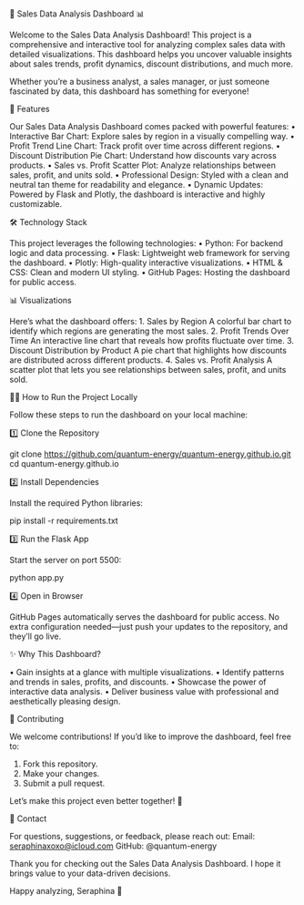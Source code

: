 🎉 Sales Data Analysis Dashboard 📊

Welcome to the Sales Data Analysis Dashboard! This project is a comprehensive and interactive tool for analyzing complex sales data with detailed visualizations. This dashboard helps you uncover valuable insights about sales trends, profit dynamics, discount distributions, and much more.

Whether you’re a business analyst, a sales manager, or just someone fascinated by data, this dashboard has something for everyone!

🚀 Features

Our Sales Data Analysis Dashboard comes packed with powerful features:
	•	Interactive Bar Chart: Explore sales by region in a visually compelling way.
	•	Profit Trend Line Chart: Track profit over time across different regions.
	•	Discount Distribution Pie Chart: Understand how discounts vary across products.
	•	Sales vs. Profit Scatter Plot: Analyze relationships between sales, profit, and units sold.
	•	Professional Design: Styled with a clean and neutral tan theme for readability and elegance.
	•	Dynamic Updates: Powered by Flask and Plotly, the dashboard is interactive and highly customizable.

🛠️ Technology Stack

This project leverages the following technologies:
	•	Python: For backend logic and data processing.
	•	Flask: Lightweight web framework for serving the dashboard.
	•	Plotly: High-quality interactive visualizations.
	•	HTML & CSS: Clean and modern UI styling.
	•	GitHub Pages: Hosting the dashboard for public access.

📊 Visualizations

Here’s what the dashboard offers:
	1.	Sales by Region
A colorful bar chart to identify which regions are generating the most sales.
	2.	Profit Trends Over Time
An interactive line chart that reveals how profits fluctuate over time.
	3.	Discount Distribution by Product
A pie chart that highlights how discounts are distributed across different products.
	4.	Sales vs. Profit Analysis
A scatter plot that lets you see relationships between sales, profit, and units sold.

🧑‍💻 How to Run the Project Locally

Follow these steps to run the dashboard on your local machine:

1️⃣ Clone the Repository

git clone https://github.com/quantum-energy/quantum-energy.github.io.git
cd quantum-energy.github.io

2️⃣ Install Dependencies

Install the required Python libraries:

pip install -r requirements.txt

3️⃣ Run the Flask App

Start the server on port 5500:

python app.py

4️⃣ Open in Browser



GitHub Pages automatically serves the dashboard for public access. No extra configuration needed—just push your updates to the repository, and they’ll go live.

✨ Why This Dashboard?

•	Gain insights at a glance with multiple visualizations.
•	Identify patterns and trends in sales, profits, and discounts.
•	Showcase the power of interactive data analysis.
•	Deliver business value with professional and aesthetically pleasing design.

🤝 Contributing

We welcome contributions! If you’d like to improve the dashboard, feel free to:
1.	Fork this repository.
2.	Make your changes.
3.	Submit a pull request.

Let’s make this project even better together! 💪

📧 Contact

For questions, suggestions, or feedback, please reach out:
Email: seraphinaxoxo@icloud.com
GitHub: @quantum-energy

Thank you for checking out the Sales Data Analysis Dashboard. I hope it brings value to your data-driven decisions. 

Happy analyzing,
Seraphina 🌟
